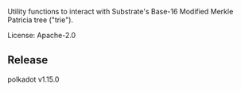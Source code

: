 Utility functions to interact with Substrate's Base-16 Modified Merkle Patricia tree ("trie").

License: Apache-2.0


## Release

polkadot v1.15.0
